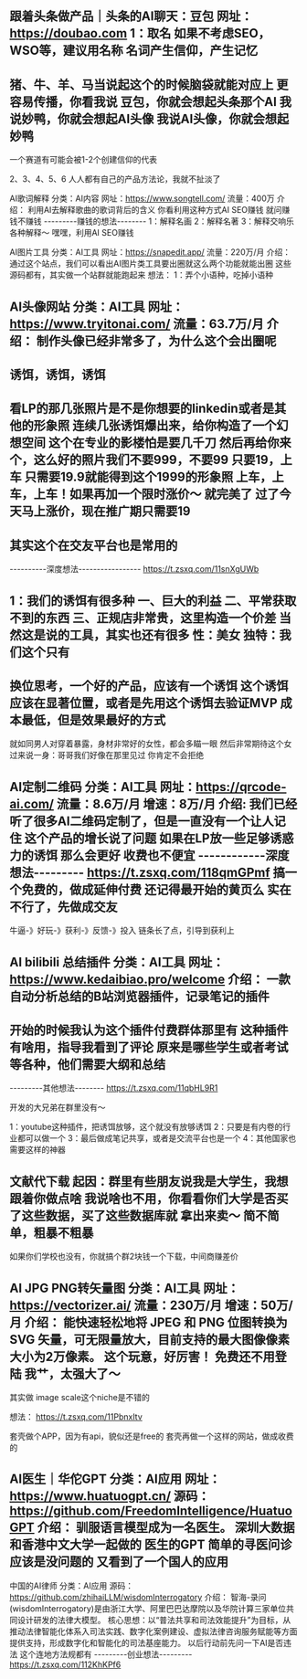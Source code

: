跟着头条做产品｜头条的AI聊天：豆包
网址：https://doubao.com
1：取名
   如果不考虑SEO，WSO等，建议用名称
   名词产生信仰，产生记忆
   ---------------------------
   猪、牛、羊、马当说起这个的时候脑袋就能对应上
   更容易传播，你看我说 豆包，你就会想起头条那个AI
   我说妙鸭，你就会想起AI头像
   我说AI头像，你就会想起妙鸭
   ---------------------------
   一个赛道有可能会被1-2个创建信仰的代表
   
2、3、4、5、6 人人都有自己的产品方法论，我就不扯淡了

AI歌词解释
分类：AI内容
网址：https://www.songtell.com/
流量：400万
介绍：
利用AI去解释歌曲的歌词背后的含义
你看利用这种方式AI SEO赚钱
就问赚钱不赚钱
---------赚钱的想法--------
1：解释名画
2：解释名著
3：解释交响乐
各种解释～ 嘿嘿，利用AI SEO赚钱

AI图片工具
分类：AI工具
网址：https://snapedit.app/
流量：220万/月
介绍：
通过这个站点，我们可以看出AI图片类工具要出圈就这么两个功能就能出圈
这些源码都有，其实做一个站群就能跑起来
想法：
1：弄个小语种，吃掉小语种

AI头像网站
分类：AI工具
网址：https://www.tryitonai.com/
流量：63.7万/月
介绍：
制作头像已经非常多了，为什么这个会出圈呢
---------------------------------
诱饵，诱饵，诱饵
---------------------------------
看LP的那几张照片是不是你想要的linkedin或者是其他的形象照
连续几张诱饵爆出来，给你构造了一个幻想空间
这个在专业的影楼怕是要几千刀
然后再给你来个，这么好的照片我们不要999，不要99
只要19，上车
只需要19.9就能得到这个1999的形象照
上车，上车，上车！如果再加一个限时涨价～ 就完美了
过了今天马上涨价，现在推广期只需要19
--------------------------------
其实这个在交友平台也是常用的
-------------------
----------深度想法-----------------
https://t.zsxq.com/11snXgUWb

1：我们的诱饵有很多种
   一、巨大的利益
   二、平常获取不到的东西
   三、正规店非常贵，这里构造一个价差
   当然这是说的工具，其实也还有很多
   性：美女
   独特：我们这个只有
--------------------------------
换位思考，一个好的产品，应该有一个诱饵
这个诱饵应该在显著位置，或者是先用这个诱饵去验证MVP
成本最低，但是效果最好的方式
--------------------------------
就如同男人对穿着暴露，身材非常好的女性，都会多瞄一眼
然后非常期待这个女过来说一身：哥哥我们好像在那里见过
你肯定不会拒绝


AI定制二维码
分类：AI工具
网址：https://qrcode-ai.com/
流量：8.6万/月
增速：8万/月
介绍:
我们已经听了很多AI二维码定制了，但是一直没有一个让人记住
这个产品的增长说了问题
如果在LP放一些足够诱惑力的诱饵
那么会更好
收费也不便宜
------------深度想法---------
https://t.zsxq.com/118qmGPmf
搞一个免费的，做成延伸付费
还记得最开始的黄页么
实在不行了，先做成交友
--------------------------
牛逼-》好玩-》获利-》反馈-》投入
链条长了点，引导到获利上

AI bilibili 总结插件
分类：AI工具
网址：https://www.kedaibiao.pro/welcome
介绍：
一款自动分析总结的B站浏览器插件，记录笔记的插件
---------------------------------------
开始的时候我认为这个插件付费群体那里有
这种插件有啥用，指导我看到了评论
原来是哪些学生或者考试等各种，他们需要大纲和总结
---------------------------------------
---------其他想法--------
https://t.zsxq.com/11qbHL9R1

开发的大兄弟在群里没有～


1：youtube这种插件，把诱饵放够，这个就没有放够诱饵
2：只要是有内卷的行业都可以做一个
3：最后做成笔记共享，或者是交流平台也是一个
4：其他国家也需要这样的神器



文献代下载
起因：群里有些朋友说我是大学生，我想跟着你做点啥
我说啥也不用，你看看你们大学是否买了这些数据，买了这些数据库就
拿出来卖～
简不简单，粗暴不粗暴
-------------------
如果你们学校也没有，你就搞个群2块钱一个下载，中间商赚差价


AI JPG PNG转矢量图
分类：AI工具
网址：https://vectorizer.ai/
流量：230万/月
增速：50万/月
介绍：
能快速轻松地将 JPEG 和 PNG 位图转换为 SVG 矢量，可无限量放大，目前支持的最大图像像素大小为2万像素。
这个玩意，好厉害！
免费还不用登陆
我艹，太强大了～
------------------
其实做 image scale这个niche是不错的

想法：
https://t.zsxq.com/11PbnxItv

套壳做个APP，因为有api，貌似还是free的
套壳再做一个这样的网站，做成收费的

AI医生｜华佗GPT
分类：AI应用
网址：https://www.huatuogpt.cn/
源码：https://github.com/FreedomIntelligence/HuatuoGPT
介绍：
驯服语言模型成为一名医生。
深圳大数据和香港中文大学一起做的 医生的GPT
简单的寻医问诊应该是没问题的
又看到了一个国人的应用
-----------------------------------

中国的AI律师
分类：AI应用
源码：https://github.com/zhihaiLLM/wisdomInterrogatory
介绍：
智海-录问(wisdomInterrogatory)是由浙江大学、阿里巴巴达摩院以及华院计算三家单位共同设计研发的法律大模型。
核心思想：以“普法共享和司法效能提升”为目标，从推动法律智能化体系入司法实践、数字化案例建设、虚拟法律咨询服务赋能等方面提供支持，形成数字化和智能化的司法基座能力。
以后行动前先问一下AI是否违法
这个连地方法规都有
---------创业想法---------
https://t.zsxq.com/112KhKPf6
